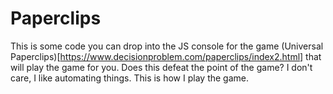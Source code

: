 # Paperclips

This is some code you can drop into the JS console for the game (Universal Paperclips)[https://www.decisionproblem.com/paperclips/index2.html] that will play the game for you. Does this defeat the point of the game? I don't care, I like automating things. This is how I play the game.
